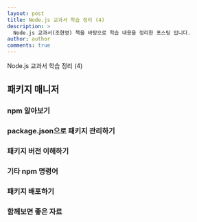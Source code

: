 ```yaml
---
layout: post
title: Node.js 교과서 학습 정리 (4)
description: >
  Node.js 교과서(조현영) 책을 바탕으로 학습 내용을 정리한 포스팅 입니다.
author: author
comments: true
---
```


Node.js 교과서 학습 정리 (4)

## 패키지 매니저

### npm 알아보기

### package.json으로 패키지 관리하기

### 패키지 버전 이해하기

### 기타 npm 명령어

### 패키지 배포하기

### 함께보면 좋은 자료
